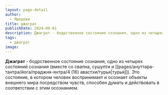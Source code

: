 ```yaml
---
layout: page-detail
author:
  - Яшодеви
title: джаграт
publishDate: 2024-09-01
description: Джаграт - бодрственное состояние сознания, одно из четырех состояний сознания (вместе со свапной, сушупти и турьей). Это состояние, в котором человек воспринимает и осознает объекты внешнего мира посредством чувств, способен думать и действовать в соответствии с этим осознанием.
tags:
  - джаграт
image:
---
```

**Джаграт** - бодрственное состояние сознания, одно из четырех состояний сознания (вместе со свапна, сушупти и [[pages/ануттара-тантра/йога/праджня-янтра/4 (16) авастхи/турья|турья]]). Это состояние, в котором человек воспринимает и осознает объекты внешнего мира посредством чувств, способен думать и действовать в соответствии с этим осознанием.

